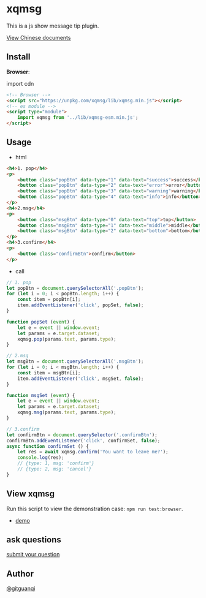 # xqmsg

This is a js show message tip plugin.

[View Chinese documents](./zh.md)

## Install

**Browser**:

import cdn

```html
<!-- Browser -->
<script src="https://unpkg.com/xqmsg/lib/xqmsg.min.js"></script>
<!-- es module -->
<script type="module">
    import xqmsg from '../lib/xqmsg-esm.min.js';
</script>
```

## Usage

+ html

```html
<h4>1. pop</h4>
<p>
    <button class="popBtn" data-type="1" data-text="success">success</button>
    <button class="popBtn" data-type="2" data-text="error">error</button>
    <button class="popBtn" data-type="3" data-text="warning">warning</button>
    <button class="popBtn" data-type="4" data-text="info">info</button>
</p>
<h4>2.msg</h4>
<p>
    <button class="msgBtn" data-type="0" data-text="top">top</button>
    <button class="msgBtn" data-type="1" data-text="middle">middle</button>
    <button class="msgBtn" data-type="2" data-text="bottom">bottom</button>
</p>
<h4>3.confirm</h4>
<p>
    <button class="confirmBtn">confirm</button>
</p>
```

+ call

```js
// 1. pop
let popBtn = document.querySelectorAll('.popBtn');
for (let i = 0; i < popBtn.length; i++) {
    const item = popBtn[i];
    item.addEventListener('click', popSet, false);
}

function popSet (event) {
    let e = event || window.event;
    let params = e.target.dataset;
    xqmsg.pop(params.text, params.type);
}

// 2.msg
let msgBtn = document.querySelectorAll('.msgBtn');
for (let i = 0; i < msgBtn.length; i++) {
    const item = msgBtn[i];
    item.addEventListener('click', msgSet, false);
}

function msgSet (event) {
    let e = event || window.event;
    let params = e.target.dataset;
    xqmsg.msg(params.text, params.type);
}

// 3.confirm
let confirmBtn = document.querySelector('.confirmBtn');
confirmBtn.addEventListener('click', confirmSet, false);
async function confirmSet () {  
    let res = await xqmsg.confirm('You want to leave me?');
    console.log(res);
    // {type: 1, msg: 'confirm'}
    // {type: 2, msg: 'cancel'}
}
```

## View xqmsg

Run this script to view the demonstration case: `npm run test:browser`.

+ [demo](https://unpkg.com/xqmsg/test/browser.html)

## ask questions

[submit your question](https://github.com/gitguanqi/xqmsg/issues/new)

## Author

[@gitguanqi](https://github.com/gitguanqi)
